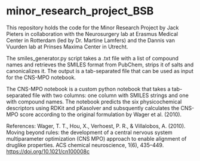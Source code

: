 # minor_research_project_BSB

This repository holds the code for the Minor Research Project by Jack Pieters in collaboration with the Neurosurgery lab at Erasmus Medical Center in Rotterdam (led by Dr. Martine Lamfers) and the Dannis van Vuurden lab at Prinses Maxima Center in Utrecht. 

The smiles_generator.py script takes a .txt file with a list of compound names and retrieves the SMILES format from PubChem, strips it of salts and canonicalizes it. The output is a tab-separated file that can be used as input for the CNS-MPO notebook.

The CNS-MPO notebook is a custom python notebook that takes a tab-separated file with two columns: one column with SMILES strings and one with compound names. The notebook predicts the six physicochemical descriptors using RDKit and pKasolver and subsquently calculates the CNS-MPO score according to the original formulation by Wager et al. (2010). 

References: 
Wager, T. T., Hou, X., Verhoest, P. R., & Villalobos, A. (2010). Moving beyond rules: the development of a central nervous system multiparameter optimization (CNS MPO) approach to enable alignment of druglike properties. ACS chemical neuroscience, 1(6), 435–449. https://doi.org/10.1021/cn100008c
